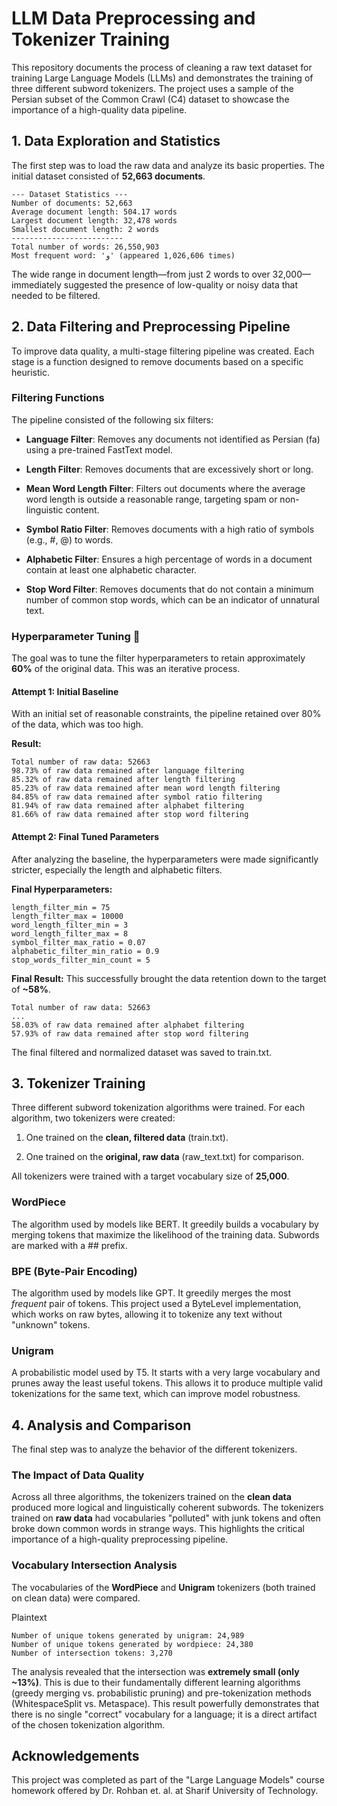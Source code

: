 LLM Data Preprocessing and Tokenizer Training 
================================================

This repository documents the process of cleaning a raw text dataset for training Large Language Models (LLMs) and demonstrates the training of three different subword tokenizers. The project uses a sample of the Persian subset of the Common Crawl (C4) dataset to showcase the importance of a high-quality data pipeline.

1\. Data Exploration and Statistics 
--------------------------------------

The first step was to load the raw data and analyze its basic properties. The initial dataset consisted of **52,663 documents**.

```
--- Dataset Statistics ---
Number of documents: 52,663
Average document length: 504.17 words
Largest document length: 32,478 words
Smallest document length: 2 words
-------------------------
Total number of words: 26,550,903
Most frequent word: 'و' (appeared 1,026,606 times)
```

The wide range in document length—from just 2 words to over 32,000—immediately suggested the presence of low-quality or noisy data that needed to be filtered.

2\. Data Filtering and Preprocessing Pipeline 
------------------------------------------------

To improve data quality, a multi-stage filtering pipeline was created. Each stage is a function designed to remove documents based on a specific heuristic.

### Filtering Functions

The pipeline consisted of the following six filters:

*   **Language Filter**: Removes any documents not identified as Persian (fa) using a pre-trained FastText model.
    
*   **Length Filter**: Removes documents that are excessively short or long.
    
*   **Mean Word Length Filter**: Filters out documents where the average word length is outside a reasonable range, targeting spam or non-linguistic content.
    
*   **Symbol Ratio Filter**: Removes documents with a high ratio of symbols (e.g., #, @) to words.
    
*   **Alphabetic Filter**: Ensures a high percentage of words in a document contain at least one alphabetic character.
    
*   **Stop Word Filter**: Removes documents that do not contain a minimum number of common stop words, which can be an indicator of unnatural text.
    

### Hyperparameter Tuning 🎯

The goal was to tune the filter hyperparameters to retain approximately **60%** of the original data. This was an iterative process.

#### Attempt 1: Initial Baseline

With an initial set of reasonable constraints, the pipeline retained over 80% of the data, which was too high.

**Result:**
```
Total number of raw data: 52663
98.73% of raw data remained after language filtering
85.32% of raw data remained after length filtering
85.23% of raw data remained after mean word length filtering
84.85% of raw data remained after symbol ratio filtering
81.94% of raw data remained after alphabet filtering
81.66% of raw data remained after stop word filtering
```


#### Attempt 2: Final Tuned Parameters

After analyzing the baseline, the hyperparameters were made significantly stricter, especially the length and alphabetic filters.

**Final Hyperparameters:**


```
length_filter_min = 75
length_filter_max = 10000
word_length_filter_min = 3
word_length_filter_max = 8
symbol_filter_max_ratio = 0.07
alphabetic_filter_min_ratio = 0.9
stop_words_filter_min_count = 5
```

**Final Result:** This successfully brought the data retention down to the target of **~58%**.
```
Total number of raw data: 52663
...
58.03% of raw data remained after alphabet filtering
57.93% of raw data remained after stop word filtering
```

The final filtered and normalized dataset was saved to train.txt.

3\. Tokenizer Training
----------------------

Three different subword tokenization algorithms were trained. For each algorithm, two tokenizers were created:

1.  One trained on the **clean, filtered data** (train.txt).
    
2.  One trained on the **original, raw data** (raw\_text.txt) for comparison.
    

All tokenizers were trained with a target vocabulary size of **25,000**.

### WordPiece

The algorithm used by models like BERT. It greedily builds a vocabulary by merging tokens that maximize the likelihood of the training data. Subwords are marked with a ## prefix.

### BPE (Byte-Pair Encoding)

The algorithm used by models like GPT. It greedily merges the most _frequent_ pair of tokens. This project used a ByteLevel implementation, which works on raw bytes, allowing it to tokenize any text without "unknown" tokens.

### Unigram

A probabilistic model used by T5. It starts with a very large vocabulary and prunes away the least useful tokens. This allows it to produce multiple valid tokenizations for the same text, which can improve model robustness.

4\. Analysis and Comparison
---------------------------

The final step was to analyze the behavior of the different tokenizers.

### The Impact of Data Quality

Across all three algorithms, the tokenizers trained on the **clean data** produced more logical and linguistically coherent subwords. The tokenizers trained on **raw data** had vocabularies "polluted" with junk tokens and often broke down common words in strange ways. This highlights the critical importance of a high-quality preprocessing pipeline.

### Vocabulary Intersection Analysis

The vocabularies of the **WordPiece** and **Unigram** tokenizers (both trained on clean data) were compared.

Plaintext

```
Number of unique tokens generated by unigram: 24,989
Number of unique tokens generated by wordpiece: 24,380
Number of intersection tokens: 3,270
```

The analysis revealed that the intersection was **extremely small (only ~13%)**. This is due to their fundamentally different learning algorithms (greedy merging vs. probabilistic pruning) and pre-tokenization methods (WhitespaceSplit vs. Metaspace). This result powerfully demonstrates that there is no single "correct" vocabulary for a language; it is a direct artifact of the chosen tokenization algorithm.

Acknowledgements
----------------

This project was completed as part of the "Large Language Models" course homework offered by Dr. Rohban et. al. at Sharif University of Technology.
